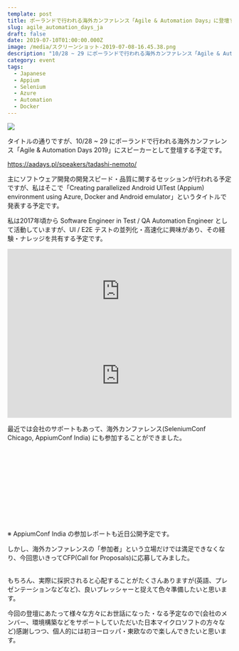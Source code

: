 ```yaml
---
template: post
title: ポーランドで行われる海外カンファレンス「Agile & Automation Days」に登壇するよ
slug: agile_automation_days_ja
draft: false
date: 2019-07-10T01:00:00.000Z
image: /media/スクリーンショット-2019-07-08-16.45.38.png
description: "10/28 ~ 29 にポーランドで行われる海外カンファレンス「Agile & Automation Days 2019」にスピーカーとして登壇する予定です。\t\n主にソフトウェア開発の開発スピード・品質に関するセッションが行われる予定ですが、私はそこで「Creating parallelized Android UITest (Appium) environment using Azure, Docker and Android emulator」というタイトルで発表する予定です。"
category: event
tags:
  - Japanese
  - Appium
  - Selenium
  - Azure
  - Automation
  - Docker
---
```

![](/media/スクリーンショット-2019-07-08-16.45.38.png)

タイトルの通りですが、10/28 ~ 29 にポーランドで行われる海外カンファレンス「Agile & Automation Days 2019」にスピーカーとして登壇する予定です。	

<https://aadays.pl/speakers/tadashi-nemoto/>

主にソフトウェア開発の開発スピード・品質に関するセッションが行われる予定ですが、私はそこで「Creating parallelized Android UITest (Appium) environment using Azure, Docker and Android emulator」というタイトルで発表する予定です。

私は2017年頃から Software Engineer in Test / QA Automation Engineer として活動していますが、UI / E2E テストの並列化・高速化に興味があり、その経験・ナレッジを共有する予定です。

<div><iframe src="https://hatenablog-parts.com/embed?url=https%3A%2F%2Ftech.mercari.com%2Fentry%2F2019%2F04%2F16%2F060000" style="border: 0; width: 100%; height: 190px;" allowfullscreen scrolling="no" allow="autoplay; encrypted-media"></iframe></div>

<div><iframe src="https://hatenablog-parts.com/embed?url=https%3A%2F%2Ftech.mercari.com%2Fentry%2F2018%2F12%2F10%2F060000" style="border: 0; width: 100%; height: 190px;" allowfullscreen scrolling="no" allow="autoplay; encrypted-media"></iframe></div>

最近では会社のサポートもあって、海外カンファレンス(SeleniumConf Chicago, AppiumConf India) にも参加することができました。

<div class="iframely-embed" style="margin-bottom: 10px; margin-top: 10px;"><div class="iframely-responsive" style="height: 168px; padding-bottom: 0;"><a href="https://codezine.jp/article/detail/11199" data-iframely-url="//cdn.iframe.ly/api/iframe?url=https%3A%2F%2Fcodezine.jp%2Farticle%2Fdetail%2F11199&key=b9fe832f5332a1c3e40cbe51810e08d3"></a></div></div><script async src="//cdn.iframe.ly/embed.js" charset="utf-8"></script>

※ AppiumConf India の参加レポートも近日公開予定です。

しかし、海外カンファレンスの「参加者」という立場だけでは満足できなくなり、今回思いきってCFP(Call for Proposals)に応募してみました。

<br />
もちろん、実際に採択されると心配することがたくさんありますが(英語、プレゼンテーションなどなど)、良いプレッシャーと捉えて色々準備したいと思います。

今回の登壇にあたって様々な方々にお世話になった・なる予定なので(会社のメンバー、環境構築などをサポートしていただいた日本マイクロソフトの方々など)感謝しつつ、個人的には初ヨーロッパ・東欧なので楽しんできたいと思います。
